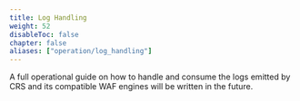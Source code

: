 ```yaml
---
title: Log Handling
weight: 52
disableToc: false
chapter: false
aliases: ["operation/log_handling"]
---
```


A full operational guide on how to handle and consume the logs emitted by CRS and its compatible WAF engines will be written in the future.
